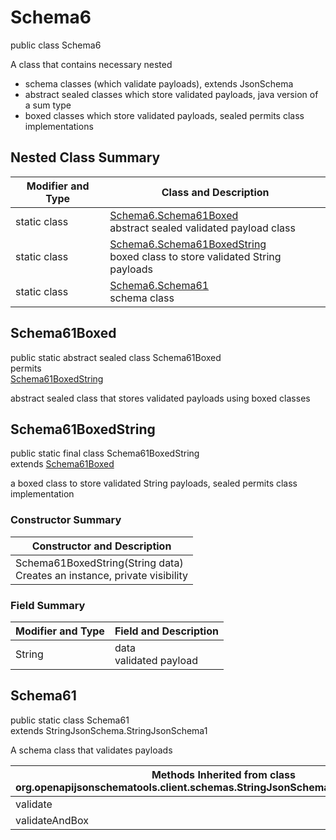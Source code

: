# Schema6
public class Schema6

A class that contains necessary nested
- schema classes (which validate payloads), extends JsonSchema
- abstract sealed classes which store validated payloads, java version of a sum type
- boxed classes which store validated payloads, sealed permits class implementations

## Nested Class Summary
| Modifier and Type | Class and Description |
| ----------------- | ---------------------- |
| static class | [Schema6.Schema61Boxed](#schema61boxed)<br> abstract sealed validated payload class |
| static class | [Schema6.Schema61BoxedString](#schema61boxedstring)<br> boxed class to store validated String payloads |
| static class | [Schema6.Schema61](#schema61)<br> schema class |

## Schema61Boxed
public static abstract sealed class Schema61Boxed<br>
permits<br>
[Schema61BoxedString](#schema61boxedstring)

abstract sealed class that stores validated payloads using boxed classes

## Schema61BoxedString
public static final class Schema61BoxedString<br>
extends [Schema61Boxed](#schema61boxed)

a boxed class to store validated String payloads, sealed permits class implementation

### Constructor Summary
| Constructor and Description |
| --------------------------- |
| Schema61BoxedString(String data)<br>Creates an instance, private visibility |

### Field Summary
| Modifier and Type | Field and Description |
| ----------------- | ---------------------- |
| String | data<br>validated payload |

## Schema61
public static class Schema61<br>
extends StringJsonSchema.StringJsonSchema1

A schema class that validates payloads

| Methods Inherited from class org.openapijsonschematools.client.schemas.StringJsonSchema.StringJsonSchema1 |
| ------------------------------------------------------------------ |
| validate                                                           |
| validateAndBox                                                     |
